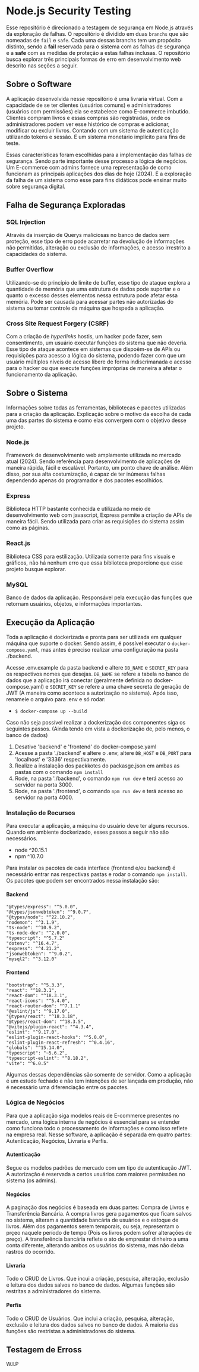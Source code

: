 # Node.js Security Testing

Esse repositório é direcionado a testagem de segurança em Node.js através da exploração de falhas. O repositório é dividido em duas `branchs` que são nomeadas de `fail` e `safe`. Cada uma dessas branchs tem um propósito distinto, sendo a **fail** reservada para o sistema com as falhas de segurança e a **safe** com as medidas de proteção a estas falhas inclusas. O repositório busca explorar três principais formas de erro em desenvolvimento web descrito nas seções a seguir.

## Sobre o Software

A aplicação desenvolvida nesse repositório é uma livraria virtual. Com a capacidade de se ter clientes (usuários comuns) e administradores (usuários com permissões) ela se estabelece como E-commerce imbutido. Clientes compram livros e essas compras são registradas, onde os administradores podem ver esse histórico de compras e adicionar, modificar ou excluir livros. Contando com um sistema de autenticação utilizando tokens e sessão. E um sistema monetário implícito para fins de teste.

Essas características foram escolhidas para a implementação das falhas de segurança. Sendo parte importante desse processo a lógica de negócios. Um E-commerce com admins fornece uma representação de como funcionam as principais aplicações dos dias de hoje (2024). E a exploração da falha de um sistema como esse para fins didáticos pode ensinar muito sobre segurança digital.

## Falha de Segurança Exploradas

### SQL Injection

Através da inserção de Querys maliciosas no banco de dados sem proteção, esse tipo de erro pode acarretar na devolução de informações não permitidas, alteração ou exclusão de informações, e acesso irrestrito a capacidades do sistema.

### Buffer Overflow

Utilizando-se do princípio de limite de buffer, esse tipo de ataque explora a quantidade de memória que uma estrutura de dados pode suportar e o quanto o excesso desses elementos nessa estrutura pode afetar essa memória. Pode ser causada para acessar partes não autorizadas do sistema ou tomar controle da máquina que hospeda a aplicação.

### Cross Site Request Forgery (CSRF)

Com a criação de _hyperlinks_ hostis, um hacker pode fazer, sem consentimento, um usuário executar funções do sistema que não deveria. Esse tipo de ataque acontece em sistemas que dispoẽm-se de APIs ou requisições para acesso a lógica do sistema, podendo fazer com que um usuário múltiplos níveis de acesso libere de forma indiscrimanada o acesso para o hacker ou que execute funções impróprias de maneira a afetar o funcionamento da aplicação.

## Sobre o Sistema

Informações sobre todas as ferramentas, bibliotecas e pacotes utilizadas para a criação da aplicação. Explicação sobre o motivo da escolha de cada uma das partes do sistema e como elas convergem com o objetivo desse projeto.

### Node.js

Framework de desenvolvimento web amplamente utilizada no mercado atual (2024). Sendo referência para desenvolvimento de aplicações de maneira rápida, fácil e escalável. Portanto, um ponto chave de análise. Além disso, por sua alta costumização, é capaz de ter inúmeras falhas dependendo apenas do programador e dos pacotes escolhidos.

### Express

Biblioteca HTTP bastante conhecida e utilizada no meio de desenvolvimento web com javascript, Express permite a criação de APIs de maneira fácil. Sendo utilizada para criar as requisições do sistema assim como as páginas.

### React.js

Biblioteca CSS para estilização. Utilizada somente para fins visuais e gráficos, não há nenhum erro que essa biblioteca proporcione que esse projeto busque explorar.

### MySQL

Banco de dados da aplicação. Responsável pela execução das funções que retornam usuários, objetos, e informações importantes.

## Execução da Aplicação

Toda a aplicação é dockerizada e pronta para ser utilizada em qualquer máquina que suporte o docker. Sendo assim, é possível executar o `docker-compose.yaml`, mas antes é preciso realizar uma configuração na pasta ./backend.

Acesse .env.example da pasta backend e altere `DB_NAME` e `SECRET_KEY` para os respectivos nomes que desejas. `DB_NAME` se refere a tabela no banco de dados que a aplicação irá conectar (geralmente definida no docker-compose.yaml) e `SECRET_KEY` se refere a uma chave secreta de geração de JWT (A maneira como acontece a autorização no sistema). Após isso, renameie o arquivo para .env e só rodar:

- `$ docker-compose up --build`

Caso não seja possível realizar a dockerização dos componentes siga os seguintes passos. (Ainda tendo em vista a dockerização de, pelo menos, o banco de dados)

1. Desative 'backend' e 'frontend' do docker-compose.yaml
2. Acesse a pasta './backend' e altere o .env, altere `DB_HOST` e `DB_PORT` para 'localhost' e '3336' respectivamente.
3. Realize a instalação dos packkotes do packasge.json em ambas as pastas com o comando `npm install`
4. Rode, na pasta './backend', o comando `npm run dev` e terá acesso ao servidor na porta 3000.
5. Rode, na pasta './frontend', o comando `npm run dev` e terá acesso ao servidor na porta 4000.

### Instalação de Recursos

Para executar a aplicação, a máquina do usuário deve ter alguns recursos. Quando em ambiente dockerizado, esses passos a seguir não são necessários.

- node ^20.15.1
- npm ^10.7.0

Para instalar os pacotes de cada interface (frontend e/ou backend) é necessário entrar nas respectivas pastas e rodar o comando `npm install`. Os pacotes que podem ser encontrados nessa instalação são:

#### Backend

    "@types/express": "^5.0.0",
    "@types/jsonwebtoken": "^9.0.7",
    "@types/node": "^22.10.2",
    "nodemon": "^3.1.9",
    "ts-node": "^10.9.2",
    "ts-node-dev": "^2.0.0",
    "typescript": "^5.7.2"
    "dotenv": "^16.4.7",
    "express": "^4.21.2",
    "jsonwebtoken": "^9.0.2",
    "mysql2": "^3.12.0"

#### Frontend

    "bootstrap": "^5.3.3",
    "react": "^18.3.1",
    "react-dom": "^18.3.1",
    "react-icons": "^5.4.0",
    "react-router-dom": "^7.1.1"
    "@eslint/js": "^9.17.0",
    "@types/react": "^18.3.18",
    "@types/react-dom": "^18.3.5",
    "@vitejs/plugin-react": "^4.3.4",
    "eslint": "^9.17.0",
    "eslint-plugin-react-hooks": "^5.0.0",
    "eslint-plugin-react-refresh": "^0.4.16",
    "globals": "^15.14.0",
    "typescript": "~5.6.2",
    "typescript-eslint": "^8.18.2",
    "vite": "^6.0.5"

Algumas dessas dependências são somente de servidor. Como a aplicação é um estudo fechado e não tem intenções de ser lançada em produção, não é necessário uma diferenciação entre os pacotes.

### Lógica de Negócios

Para que a aplicação siga modelos reais de E-commerce presentes no mercado, uma lógica interna de negócios é essencial para se entender como funciona todo o processamento de informações e como isso reflete na empresa real. Nesse software, a aplicação é separada em quatro partes: Autenticação, Negócios, Livraria e Perfis.

#### Autenticação

Segue os modelos padrões de mercado com um tipo de autenticação JWT. A autorização é reservada a certos usuários com maiores permissões no sistema (os admins).

#### Negócios

A paginação dos negócios é baseada em duas partes: Compra de Livros e Transferência Bancária. A compra livros gera pagamentos que ficam salvos no sistema, alteram a quantidade bancária de usuários e o estoque de livros. Além dos pagamentos serem temporais, ou seja, representam o prçeo naquele período de tempo (Pois os livros podem sofrer alterações de preço). A transferência bancária reflete o ato de emprestar dinheiro a uma conta diferente, alterando ambos os usuários do sistema, mas não deixa rastros do ocorrido.

#### Livraria

Todo o CRUD de Livros. Que incui a criação, pesquisa, alteração, exclusão e leitura dos dados salvos no banco de dados. Algumas funções são restritas a administradores do sistema.

#### Perfis

Todo o CRUD de Usuários. Que inclui a criação, pesquisa, alteração, exclusão e leitura dos dados salvos no banco de dados. A maioria das funções são restristas a administradores do sistema.

## Testagem de Erross

W.I.P
